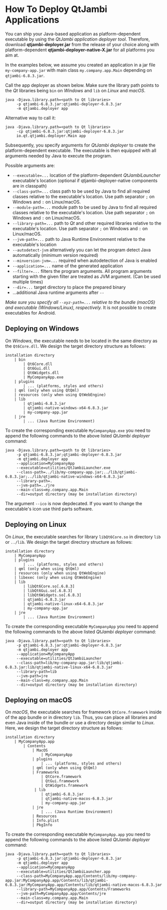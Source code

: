# How To Deploy QtJambi Applications

You can ship your Java-based application as platform-dependent
executable by using the *QtJambi application deployer tool*. Therefore,
download **qtjambi-deployer.jar** from the release of your choice 
along with platform-dependent **qtjambi-deployer-native-X.jar** for all platforms you aim at.

In the examples below, we assume you created an application in a jar
file `my-company-app.jar` with main class `my.company.app.Main`
depending on `qtjambi-6.8.3.jar`.

Call the app deployer as shown below. Make sure the library path points
to the *Qt* libraries being `bin` on *Windows* and `lib`
on *Linux* and *macOS*.

``` shell
java -Djava.library.path=<path to Qt libraries>
     -p qtjambi-6.8.3.jar:qtjambi-deployer-6.8.3.jar
     -m qtjambi.deployer app
```

Alternative way to call it:

``` shell
java -Djava.library.path=<path to Qt libraries>
     -cp qtjambi-6.8.3.jar:qtjambi-deployer-6.8.3.jar
     io.qt.qtjambi.deployer.Main app
```


Subsequently, you specify arguments for *QtJambi deployer*
to create the platform-dependent executable. The executable is then
equipped with all arguments needed by Java to execute the program.

Possible arguments are:

  - `--executable=...` location of the platform-dependent
    *QtJambiLauncher* executable's location (optional if qtjambi-deployer-native components are in classpath)
  - `--class-path=...` class path to be used by Java to find all
    required classes relative to the executable's location. Use path separator `;` on Windows and `:` on Linux/macOS.
  - `--module-path=...` module path to be used by Java to find all
    required classes relative to the executable's location. Use path separator `;` on Windows and `:` on Linux/macOS.
  - `--library-path=...` path to *Qt* and other required
    libraries relative to the executable's location. Use path separator `;` on Windows and `:` on Linux/macOS.
  - `--jvm-path=...` path to Java Runtime Environment relative to the
    executable's location
  - `--autodetect-jvm` alternatively you can let the program detect Java
    automatically (minimum version required)
  - `--minversion-jvm=...` required when autodetection of Java is
    enabled
  - `--application=...` name of the generated application
  - `--filter=...` filters the program arguments. 
     All program arguments starting with the given filter are treated as JVM argument.
	 (Can be used multiple times)
  - `--dir=...` target directory to place the prepared binary
  - ...additional Java runtime arguments after `-- `

*Make sure you specify all `--xyz-path=...` relative to the bundle (macOS) and executable (Windows/Linux), respectively.*
It is not possible to create executables for Android.

## Deploying on Windows

On *Windows*, the executable needs to be located in the same directory
as the `Qt6Core.dll`. We design the target directory structure as
follows:

``` shell
installation directory
    | bin
        | Qt6Core.dll
        | Qt6Gui.dll
        | Qt6Widgets.dll
        | MyCompanyApp.exe
    | plugins
        | ... (platforms, styles and others)
	| qml (only when using QtQml)
	| resources (only when using QtWebEngine)
    | lib
        | qtjambi-6.8.3.jar
        | qtjambi-native-windows-x64-6.8.3.jar
        | my-company-app.jar
    | jre
        | ... (Java Runtime Environment)
```

To create the corresponding executable `MyCompanyApp.exe` you need to
append the following commands to the above listed *QtJambi deployer* command:

``` shell
java -Djava.library.path=<path to Qt libraries>
     -p qtjambi-6.8.3.jar;qtjambi-deployer-6.8.3.jar
     -m qtjambi.deployer app
     --application=MyCompanyApp
     --executable=utilities/QtJambiLauncher.exe
     --class-path=../lib/my-company-app.jar;../lib/qtjambi-6.8.3.jar;../lib/qtjambi-native-windows-x64-6.8.3.jar
     --library-path=.
     --jvm-path=../jre
     --main-class=my.company.app.Main
     --dir=output directory (may be installation directory)
```

The argument `--ico` is now depdecated. If you want to change the executable's icon use third parts software.

## Deploying on Linux

On *Linux*, the executable searches for library `libQt6Core.so` in
directory `lib` or `../lib`. We design the target directory structure as
follows:

``` shell
installation directory
    | MyCompanyApp
    | plugins
        | ... (platforms, styles and others)
	| qml (only when using QtQml)
	| resources (only when using QtWebEngine)
	| libexec (only when using QtWebEngine)
    | lib
        | libQt6Core.so[.6.8.3]
        | libQt6Gui.so[.6.8.3]
        | libQt6Widgets.so[.6.8.3]
        | qtjambi-6.8.3.jar
        | qtjambi-native-linux-x64-6.8.3.jar
        | my-company-app.jar
    | jre
        | ... (Java Runtime Environment)
```

To create the corresponding executable `MyCompanyApp` you need to append
the following commands to the above listed *QtJambi deployer* command:

``` shell
java -Djava.library.path=<path to Qt libraries>
     -p qtjambi-6.8.3.jar:qtjambi-deployer-6.8.3.jar
     -m qtjambi.deployer app
     --application=MyCompanyApp
     --executable=utilities/QtJambiLauncher
     --class-path=lib/my-company-app.jar:lib/qtjambi-6.8.3.jar:lib/qtjambi-native-linux-x64-6.8.3.jar
     --library-path=lib
     --jvm-path=jre
     --main-class=my.company.app.Main
     --dir=output directory (may be installation directory)
```

## Deploying on macOS

On *macOS*, the executable searches for framework `QtCore.framework`
inside of the app bundle or in directory `lib`. Thus, you can place all
libraries and even Java inside of the bundle or use a directory design
similar to *Linux*. Here, we design the target directory structure as
follows:

``` shell
installation directory
    | MyCompanyApp.app
        | Contents
            | MacOS
                | MyCompanyApp
            | plugins
                | ... (platforms, styles and others)
            | qml (only when using QtQml)
            | Frameworks
                | QtCore.framework
                | QtGui.framework
                | QtWidgets.framework
             | lib
                | qtjambi-6.8.3.jar
                | qtjambi-native-macos-6.8.3.jar
                | my-company-app.jar
            | jre
                | ... (Java Runtime Environment)
            | Resources
            | Info.plist
            | PkgInfo
```

To create the corresponding executable `MyCompanyApp.app` you need to
append the following commands to the above listed *QtJambi deployer* command:

``` shell
java -Djava.library.path=<path to Qt libraries>
     -p qtjambi-6.8.3.jar:qtjambi-deployer-6.8.3.jar
     -m qtjambi.deployer app
     --application=MyCompanyApp
     --executable=utilities/QtJambiLauncher.app
     --class-path=MyCompanyApp.app/Contents/lib/my-company-app.jar:MyCompanyApp.app/Contents/lib/qtjambi-6.8.3.jar:MyCompanyApp.app/Contents/lib/qtjambi-native-macos-6.8.3.jar
     --library-path=MyCompanyApp.app/Contents/Frameworks
     --jvm-path=MyCompanyApp.app/Contents/jre
     --main-class=my.company.app.Main
     --dir=output directory (may be installation directory)
```

